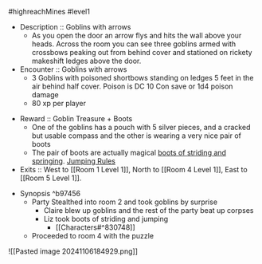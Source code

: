 #highreachMines #level1 
* Description :: Goblins with arrows 
	* As you open the door an arrow flys and hits the wall above your heads. Across the room you can see three goblins armed with crossbows peaking out from behind cover and stationed on rickety makeshift ledges above the door.
* Encounter :: Goblins with arrows 
	* 3 Goblins with poisoned shortbows standing on ledges 5 feet in the air behind half cover. Poison is DC 10 Con save or 1d4 poison damage   
	* 80 xp per player 
- Reward :: Goblin Treasure + Boots  
	- One of the goblins has a pouch with 5 silver pieces, and a cracked but usable compass and the other is wearing a very nice pair of boots 
	- The pair of boots are actually magical [boots of striding and springing](https://5e.tools/items.html#boots%20of%20striding%20and%20springing_dmg,flstsource:phb=1~cos=1~dmg=1~tftyp=1~toa=1~pota=1~skt=1~xge=1~scag=1~hotdq=1~rotos=1~oota=1~rot=1~lmop=1~mtf=1~vgm=1~eet=1~ai=1~wdh=1~wdmm=1~ggr=1~gos=1~hftt=1~dc=1~sdw=1~bgdia=1~mm=1~tce=1~ftd=1~idrotf=1~mot=1~scc=1~cm=1~egw=1~erlw=1~wbtw=1~crcotn=1~rmbre=1~vrgr=1~mpmm=1~bmt=1~bgg=1~qftis=1~aag=1~jttrc=1~tod=1~kftgv=1~pabtso=1~veor=1~dsotdq=1~sato=1~ditlcot=1~lox=1~bam=1~fleemortals=1~talesfromtheshadows=1~whereevillives=1~bookofebontides=1~grimhollowplayerpack=1,flsttype:treasure=2~renaissance=2~modern=2~futuristic=2~treasure=2~renaissance=2~modern=2~futuristic=2~treasure%20(gemstone)=2~treasure%20(art%20object)=2~treasure%20(coinage)=2,fbsr:boot). [Jumping Rules ](https://5e.tools/quickreference.html#bookref-quick,4,jumping)
- Exits :: West to [[Room 1 Level 1]], North to [[Room 4 Level 1]], East to [[Room 5 Level 1]].

* Synopsis  ^b97456
	* Party Stealthed into room 2 and took goblins by surprise 
		* Claire blew up goblins and the rest of the party beat up corpses
		* Liz took boots of striding and jumping 
			* [[Characters#^830748]]
	* Proceeded to room 4 with the puzzle 

![[Pasted image 20241106184929.png]]
